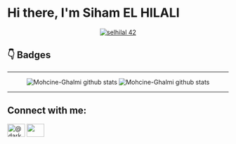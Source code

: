 # Hi there, I'm Siham EL HILALI

<p align="center">
<a href=""><img src="https://badge.mediaplus.ma/binary/selhilal" alt="selhilal 42" align="center" style="left: 50%"/></a>
 </p>

## 👇 Badges

---

<p align="center">
 <img src="https://github-readme-stats.vercel.app/api?username=Sihamhilali&hide_border=true&show_icons=true&title_color=ffffff&text_color=c9cacc&icon_color=2bbc8a&bg_color=1d1f21" alt="Mohcine-Ghalmi github stats">
  
<img src="https://github-readme-stats.vercel.app/api/top-langs/?username=Sihamhilali&layout=compact&hide_border=true&title_color=ffffff&text_color=c9cacc&icon_color=2bbc8a&bg_color=1d1f21" alt="Mohcine-Ghalmi github stats">
</p>

---

<h2 align="left">Connect with me:</h2>
<p align="left">
<a href="https://twitter.com/Hilali5Siham" target="blank"><img align="center" src="https://raw.githubusercontent.com/rahuldkjain/github-profile-readme-generator/master/src/images/icons/Social/twitter.svg" alt="@darknig42667951" height="30" width="40" /></a>
<a href="https://www.linkedin.com/in/siham-elhilali-113056215/" target="blank"><img align="center" src="https://raw.githubusercontent.com/rahuldkjain/github-profile-readme-generator/master/src/images/icons/Social/linked-in-alt.svg" height="30" width="40" /></a>
</p>
